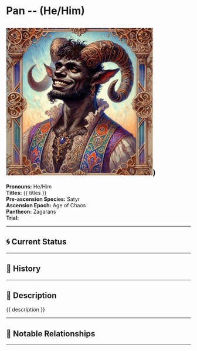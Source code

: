 # Pan  --  (He/Him)

<!-- Optional  -->
<img src="Pan.jpg" alt="Pan" style="width:400px;"/>)
---

**Pronouns:** He/Him  
**Titles:** {{ titles }}  
**Pre-ascension Species:** Satyr  
**Ascension Epoch:** Age of Chaos  
**Pantheon:** Zagarans  
**Trial:** 

---

## 🌀 Current Status


---

## 📜 History


---

## 🧠 Description
{{ description }}

---

## 🧩 Notable Relationships

---
